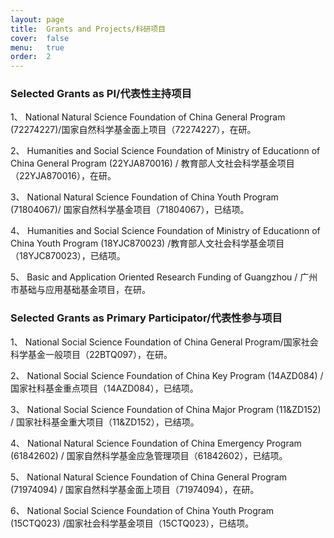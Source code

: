 ```yaml
---
layout: page
title:  Grants and Projects/科研项目
cover:  false
menu:   true
order:  2
---
```

### Selected Grants as PI/代表性主持项目

1、  National Natural Science Foundation of China General Program (72274227)/国家自然科学基金面上项目（72274227），在研。

2、  Humanities and Social Science Foundation of Ministry of Educationn of China General Program (22YJA870016) / 教育部人文社会科学基金项目（22YJA870016），在研。

3、  National Natural Science Foundation of China Youth Program (71804067)/ 国家自然科学基金项目（71804067），已结项。

4、  Humanities and Social Science Foundation of Ministry of Educationn of China Youth Program (18YJC870023) /教育部人文社会科学基金项目（18YJC870023），已结项。

5、  Basic and Application Oriented Research Funding of Guangzhou / 广州市基础与应用基础基金项目，在研。

### Selected Grants as Primary Participator/代表性参与项目

1、  National Social Science Foundation of China General Program/国家社会科学基金一般项目（22BTQ097），在研。

2、  National Social Science Foundation of China Key Program (14AZD084) / 国家社科基金重点项目（14AZD084），已结项。

3、  National Social Science Foundation of China Major Program (11&ZD152) / 国家社科基金重大项目（11&ZD152），已结项。

4、  National Natural Science Foundation of China Emergency Program (61842602) / 国家自然科学基金应急管理项目（61842602），已结项。

5、  National Natural Science Foundation of China General Program (71974094) / 国家自然科学基金面上项目（71974094），在研。

6、  National Social Science Foundation of China Youth Program (15CTQ023) /国家社会科学基金项目（15CTQ023），已结项。
